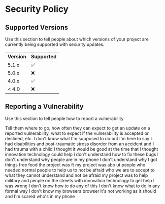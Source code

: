 # Security Policy

## Supported Versions

Use this section to tell people about which versions of your project are
currently being supported with security updates.

| Version | Supported          |
| ------- | ------------------ |
| 5.1.x   | :white_check_mark: |
| 5.0.x   | :x:                |
| 4.0.x   | :white_check_mark: |
| < 4.0   | :x:                |

## Reporting a Vulnerability

Use this section to tell people how to report a vulnerability.

Tell them where to go, how often they can expect to get an update on a
reported vulnerability, what to expect if the vulnerability is accepted or
declined, etc. I don't know what I'm supposed to do but I'm here to say I had disabilities and post-traumatic stress disorder from an accident and I had trauma with a child I thought it would be good at the time that I thought innovation technology could help I don't understand how to fix these bugs I don't understand why people are in my phone I don't understand why I got things free food
the project was ft my project was abo
ut people who needed normal people to help us to not be afraid who we are to accept to what they cannot understand and not be afraid my project was to help military and people on the streets with innovation technology to get help I was wrong I don't know how to do any of this I don't know what to do in any formal way I don't know my browsers browser it's not working as it should and I'm scared who's in my phone
